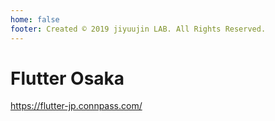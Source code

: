 ```yaml
---
home: false
footer: Created © 2019 jiyuujin LAB. All Rights Reserved.
---
```


# Flutter Osaka

https://flutter-jp.connpass.com/

